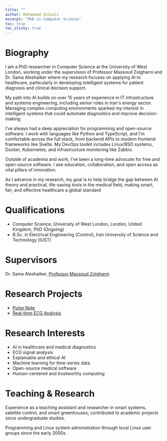 ```yaml
---
title: ""
author: Mohammad Zeinali
excerpt: "PhD in Computer Science"
toc: true
toc_sticky: true
---
```



# Biography

I am a PhD researcher in Computer Science at the University of West London, working under the supervision of Professor Massoud Zolgharni and Dr. Sama Aleshaiker where my research focuses on applying AI to healthcare, particularly in developing intelligent systems for patient diagnosis and clinical decision support.

My path into AI builds on over 15 years of experience in IT infrastructure and systems engineering, including senior roles in Iran's energy sector. Managing complex computing environments sparked my interest in intelligent systems that could automate diagnostics and improve decision-making.

I’ve always had a deep appreciation for programming and open-source software. I work with languages like Python and TypeScript, and I’m comfortable across the full stack, from backend APIs to modern frontend frameworks like Svelte. My DevOps toolkit includes Linux/BSD systems, Docker, Kubernetes, and infrastructure monitoring like Zabbix.

Outside of academia and work, I’ve been a long-time advocate for free and open-source software. I see education, collaboration, and open access as vital pillars of innovation.

As I advance in my research, my goal is to help bridge the gap between AI theory and practical, life-saving tools in the medical field, making smart, fair, and effective healthcare a global standard

# Qualifications 
- Computer Science, University of West London, London, United Kingdom, PhD (Ongoing)
- B.Sc. in Electrical Engineering (Control), Iran University of Science and Technology (IUST)

# Supervisors 
Dr. Sama Aleshaiker, [Professor Massoud Zolgharni](https://www.uwl.ac.uk/staff/massoud-zolgharni)

# Research Projects
- [Pulse Note](https://www.intsav.com/PulseNote.html)
- [Real-time ECG Analysis](https://www.intsav.com/realtime_ecg.html)


# Research Interests
- AI in healthcare and medical diagnostics
- ECG signal analysis
- Explainable and ethical AI
- Machine learning for time-series data
- Open-source medical software
- Human-centered and trustworthy computing


# Teaching & Research

Experience as a teaching assistant and researcher in smart systems, satellite control, and smart greenhouses; contributed to academic projects since undergraduate studies.

Programming and Linux system administration through local Linux user groups since the early 2000s.
